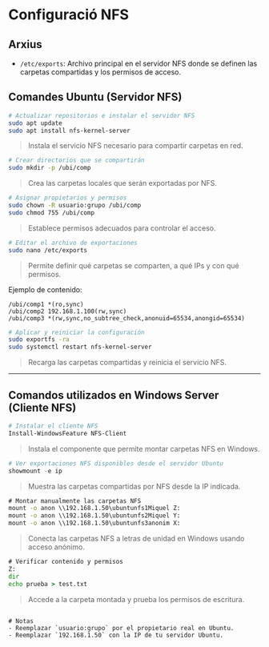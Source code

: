 
# Configuració NFS
## Arxius

- `/etc/exports`: Archivo principal en el servidor NFS donde se definen las carpetas compartidas y los permisos de acceso.

## Comandes Ubuntu (Servidor NFS)

```bash
# Actualizar repositorios e instalar el servidor NFS
sudo apt update
sudo apt install nfs-kernel-server
```
> Instala el servicio NFS necesario para compartir carpetas en red.

```bash
# Crear directorios que se compartirán
sudo mkdir -p /ubi/comp
```
> Crea las carpetas locales que serán exportadas por NFS.

```bash
# Asignar propietarios y permisos
sudo chown -R usuario:grupo /ubi/comp
sudo chmod 755 /ubi/comp
```
> Establece permisos adecuados para controlar el acceso.

```bash
# Editar el archivo de exportaciones
sudo nano /etc/exports
```
> Permite definir qué carpetas se comparten, a qué IPs y con qué permisos.

Ejemplo de contenido:
```
/ubi/comp1 *(ro,sync)
/ubi/comp2 192.168.1.100(rw,sync)
/ubi/comp3 *(rw,sync,no_subtree_check,anonuid=65534,anongid=65534)
```

```bash
# Aplicar y reiniciar la configuración
sudo exportfs -ra
sudo systemctl restart nfs-kernel-server
```
> Recarga las carpetas compartidas y reinicia el servicio NFS.

---

## Comandos utilizados en Windows Server (Cliente NFS)

```powershell
# Instalar el cliente NFS
Install-WindowsFeature NFS-Client
```
> Instala el componente que permite montar carpetas NFS en Windows.

```powershell
# Ver exportaciones NFS disponibles desde el servidor Ubuntu
showmount -e ip
```
> Muestra las carpetas compartidas por NFS desde la IP indicada.

```cmd
# Montar manualmente las carpetas NFS
mount -o anon \\192.168.1.50\ubuntunfs1Miquel Z:
mount -o anon \\192.168.1.50\ubuntunfs2Miquel Y:
mount -o anon \\192.168.1.50\ubuntunfs3anonim X:
```
> Conecta las carpetas NFS a letras de unidad en Windows usando acceso anónimo.

```cmd
# Verificar contenido y permisos
Z:
dir
echo prueba > test.txt
```
> Accede a la carpeta montada y prueba los permisos de escritura.
```

# Notas
- Reemplazar `usuario:grupo` por el propietario real en Ubuntu.
- Reemplazar `192.168.1.50` con la IP de tu servidor Ubuntu.
